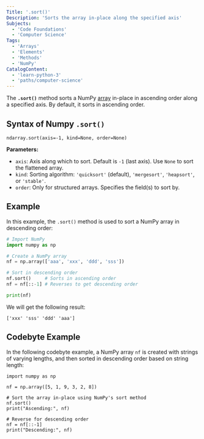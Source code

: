 ```yaml
---
Title: '.sort()'
Description: 'Sorts the array in-place along the specified axis'
Subjects:
  - 'Code Foundations'
  - 'Computer Science'
Tags:
  - 'Arrays'
  - 'Elements'
  - 'Methods'
  - 'NumPy'
CatalogContent:
  - 'learn-python-3'
  - 'paths/computer-science'
---
```


The **`.sort()`** method sorts a NumPy [array](https://www.codecademy.com/resources/docs/numpy/ndarray) in-place in ascending order along a specified axis. By default, it sorts in ascending order.

## Syntax of Numpy `.sort()`

```pseudo
ndarray.sort(axis=-1, kind=None, order=None)
```

**Parameters:**

- `axis`: Axis along which to sort. Default is `-1` (last axis). Use `None` to sort the flattened array.
- `kind`: Sorting algorithm: `'quicksort'` (default), `'mergesort'`, `'heapsort'`, or `'stable'`.
- `order`: Only for structured arrays. Specifies the field(s) to sort by.

## Example

In this example, the `.sort()` method is used to sort a NumPy array in descending order:

```py
# Import NumPy
import numpy as np

# Create a NumPy array
nf = np.array(['aaa', 'xxx', 'ddd', 'sss'])

# Sort in descending order
nf.sort()     # Sorts in ascending order
nf = nf[::-1] # Reverses to get descending order

print(nf)
```

We will get the following result:

```shell
['xxx' 'sss' 'ddd' 'aaa']
```

## Codebyte Example

In the following codebyte example, a NumPy array `nf` is created with strings of varying lengths, and then sorted in descending order based on string length:

```codebyte/python
import numpy as np

nf = np.array([5, 1, 9, 3, 2, 8])

# Sort the array in-place using NumPy's sort method
nf.sort()
print("Ascending:", nf)

# Reverse for descending order
nf = nf[::-1] 
print("Descending:", nf)
```
